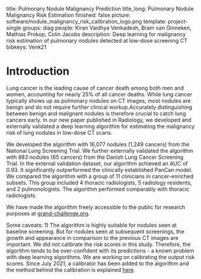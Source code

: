title: Pulmonary Nodule Malignancy Prediction
title_long: Pulmonary Nodule Malignancy Risk Estimation
finished: false
picture: software/nodule_malignancy_risk_calibration_logo.png
template: project-single
groups: diag
people: Kiran Vaidhya Venkadesh, Bram van Ginneken, Mathias Prokop, Colin Jacobs
description: Deep learning for malignancy risk estimation of pulmonary nodules detected at low-dose screening CT
bibkeys: Venk21

# Introduction

Lung cancer is the leading cause of cancer death among both men and women, accounting for nearly 25% of all cancer deaths. While lung cancer typically shows up as pulmonary nodules on CT images, most nodules are benign and do not require further clinical workup.Accurately distinguishing between benign and malignant nodules is therefore crucial to catch lung cancers early. In our new paper published in Radiology, we developed and externally validated a deep learning algorithm for estimating the malignancy risk of lung nodules in low-dose CT scans.

We developed the algorithm with 16,077 nodules (1,249 cancers) from the National Lung Screening Trial. We further externally validated the algorithm with 883 nodules (65 cancers) from the Danish Lung Cancer Screening Trial. In the external validation dataset, our algorithm achieved an AUC of 0.93. It significantly outperformed the clinically established PanCan model. We compared the algorithm with a group of 11 clinicians in cancer-enriched subsets. This group included 4 thoracic radiologists, 5 radiology residents, and 2 pulmonologists. The algorithm performed comparably with thoracic radiologists.

We have made the algorithm freely accessible to the public for research purposes at [grand-challenge.org](https://grand-challenge.org/algorithms/pulmonary-nodule-malignancy-prediction/). 

Some caveats: 1) The algorithm is highly suitable for nodules seen at baseline screening. But for nodules seen at subsequent screenings, the growth and appearance in comparison to the previous CT images are important. We did not calibrate the risk scores in this study. Therefore, the algorithm tends to be over-confident with its predictions - a known problem with deep learning algorithms. We are working on calibrating the output risk scores. Since July 2021, a calibrator has been added to the algorithm and the method behind the calibration is explained [here](https://www.diagnijmegen.nl/software/nodule-malignancy-risk-calibration/).
